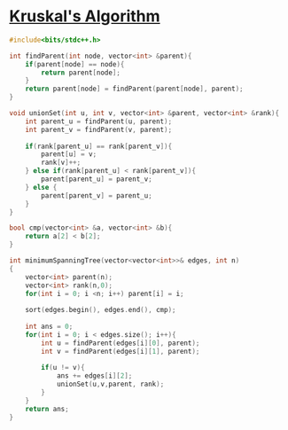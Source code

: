 # [Kruskal's Algorithm](https://www.codingninjas.com/codestudio/problems/minimum-spanning-tree_631769?topList=love-babbar-dsa-sheet-problems&leftPanelTab=0&utm_source=youtube&utm_medium=affiliate&utm_campaign=Lovebabbar)

```cpp
#include<bits/stdc++.h>

int findParent(int node, vector<int> &parent){
    if(parent[node] == node){
        return parent[node];
    }
    return parent[node] = findParent(parent[node], parent);
}

void unionSet(int u, int v, vector<int> &parent, vector<int> &rank){
    int parent_u = findParent(u, parent);
    int parent_v = findParent(v, parent);
    
    if(rank[parent_u] == rank[parent_v]){
        parent[u] = v;
        rank[v]++;
    } else if(rank[parent_u] < rank[parent_v]){
        parent[parent_u] = parent_v;
    } else {
        parent[parent_v] = parent_u;
    }
}

bool cmp(vector<int> &a, vector<int> &b){
    return a[2] < b[2];
}

int minimumSpanningTree(vector<vector<int>>& edges, int n)
{
    vector<int> parent(n);
    vector<int> rank(n,0);
    for(int i = 0; i <n; i++) parent[i] = i;
    
    sort(edges.begin(), edges.end(), cmp);
    
    int ans = 0;
    for(int i = 0; i < edges.size(); i++){
        int u = findParent(edges[i][0], parent);
        int v = findParent(edges[i][1], parent);
        
        if(u != v){
            ans += edges[i][2];
            unionSet(u,v,parent, rank);
        }
    }
    return ans;
}
```